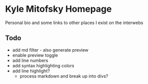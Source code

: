 # Kyle Mitofsky Homepage

Personal bio and some links to other places I exist on the interwebs


## Todo

* add md filter - also generate preview
* enable preview toggle
* add line numbers
* add syntax highlighting colors
* add line highlight?
  * process markdown and break up into divs?

